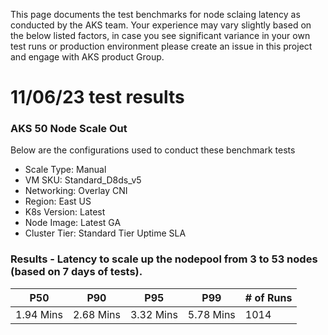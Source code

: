 
This page documents the test benchmarks for node sclaing latency as conducted by the AKS team. Your experience may vary slightly based on the below listed factors, in case you see significant variance in your own test runs or production environment please create an issue in this project and engage with AKS product Group.

# 11/06/23 test results 
### AKS 50 Node Scale Out
Below are the configurations used to conduct these benchmark tests
* Scale Type: Manual
* VM SKU: Standard_D8ds_v5
* Networking: Overlay CNI
* Region: East US
* K8s Version: Latest
* Node Image: Latest GA
* Cluster Tier: Standard Tier Uptime SLA

### Results - Latency to scale up the nodepool from 3 to 53 nodes (based on 7 days of tests).
  
| P50 | P90 |  P95 | P99 | # of Runs|
| ----------------- | ----------------- | ----------------- | ----------------- |---------|
| 1.94 Mins|	2.68 Mins|	3.32 Mins|	5.78 Mins|	1014 |
